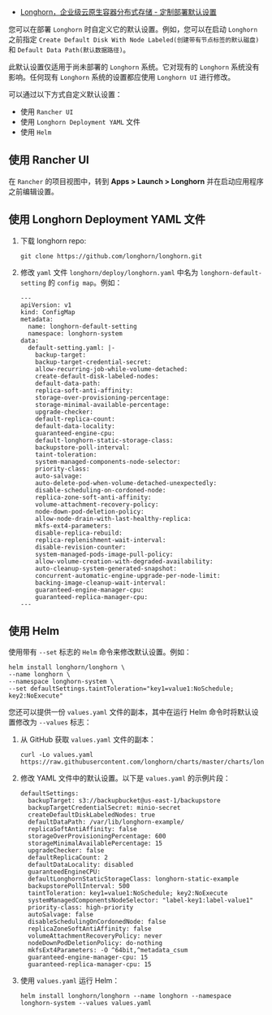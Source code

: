 - [Longhorn，企业级云原生容器分布式存储 - 定制部署默认设置](https://mp.weixin.qq.com/s/CRbqLfu6wIJ622xCNQTwjg)

您可以在部署 `Longhorn` 时自定义它的默认设置。例如，您可以在启动 `Longhorn` 之前指定 `Create Default Disk With Node Labeled(创建带有节点标签的默认磁盘)` 和 `Default Data Path(默认数据路径)`。

此默认设置仅适用于尚未部署的 `Longhorn` 系统。它对现有的 `Longhorn` 系统没有影响。任何现有 `Longhorn` 系统的设置都应使用 `Longhorn UI` 进行修改。

可以通过以下方式自定义默认设置：

- 使用 `Rancher UI`
- 使用 `Longhorn Deployment YAML` 文件
- 使用 `Helm`

## 使用 Rancher UI

在 `Rancher` 的项目视图中，转到 **Apps > Launch > Longhorn** 并在启动应用程序之前编辑设置。

## 使用 Longhorn Deployment YAML 文件

1. 下载 longhorn repo:

   ```
   git clone https://github.com/longhorn/longhorn.git
   ```

2. 修改 `yaml` 文件 `longhorn/deploy/longhorn.yaml` 中名为 `longhorn-default-setting` 的 `config map`。例如：

   ```
   ---
   apiVersion: v1
   kind: ConfigMap
   metadata:
     name: longhorn-default-setting
     namespace: longhorn-system
   data:
     default-setting.yaml: |-
       backup-target:
       backup-target-credential-secret:
       allow-recurring-job-while-volume-detached:
       create-default-disk-labeled-nodes:
       default-data-path:
       replica-soft-anti-affinity:
       storage-over-provisioning-percentage:
       storage-minimal-available-percentage:
       upgrade-checker:
       default-replica-count:
       default-data-locality:
       guaranteed-engine-cpu:
       default-longhorn-static-storage-class:
       backupstore-poll-interval:
       taint-toleration:
       system-managed-components-node-selector:
       priority-class:
       auto-salvage:
       auto-delete-pod-when-volume-detached-unexpectedly:
       disable-scheduling-on-cordoned-node:
       replica-zone-soft-anti-affinity:
       volume-attachment-recovery-policy:
       node-down-pod-deletion-policy:
       allow-node-drain-with-last-healthy-replica:
       mkfs-ext4-parameters:
       disable-replica-rebuild:
       replica-replenishment-wait-interval:
       disable-revision-counter:
       system-managed-pods-image-pull-policy:
       allow-volume-creation-with-degraded-availability:
       auto-cleanup-system-generated-snapshot:
       concurrent-automatic-engine-upgrade-per-node-limit:
       backing-image-cleanup-wait-interval:
       guaranteed-engine-manager-cpu:
       guaranteed-replica-manager-cpu:
   ---
   ```

## 使用 Helm

使用带有 `--set` 标志的 `Helm` 命令来修改默认设置。例如：

```
helm install longhorn/longhorn \
--name longhorn \
--namespace longhorn-system \
--set defaultSettings.taintToleration="key1=value1:NoSchedule; key2:NoExecute"
```

您还可以提供一份 `values.yaml` 文件的副本，其中在运行 Helm 命令时将默认设置修改为 `--values` 标志：

1. 从 GitHub 获取 `values.yaml` 文件的副本：

   ```
   curl -Lo values.yaml https://raw.githubusercontent.com/longhorn/charts/master/charts/longhorn/values.yaml
   ```

2. 修改 YAML 文件中的默认设置。以下是 `values.yaml` 的示例片段：

   ```
   defaultSettings:
     backupTarget: s3://backupbucket@us-east-1/backupstore
     backupTargetCredentialSecret: minio-secret
     createDefaultDiskLabeledNodes: true
     defaultDataPath: /var/lib/longhorn-example/
     replicaSoftAntiAffinity: false
     storageOverProvisioningPercentage: 600
     storageMinimalAvailablePercentage: 15
     upgradeChecker: false
     defaultReplicaCount: 2
     defaultDataLocality: disabled
     guaranteedEngineCPU:
     defaultLonghornStaticStorageClass: longhorn-static-example
     backupstorePollInterval: 500
     taintToleration: key1=value1:NoSchedule; key2:NoExecute
     systemManagedComponentsNodeSelector: "label-key1:label-value1"
     priority-class: high-priority
     autoSalvage: false
     disableSchedulingOnCordonedNode: false
     replicaZoneSoftAntiAffinity: false
     volumeAttachmentRecoveryPolicy: never
     nodeDownPodDeletionPolicy: do-nothing
     mkfsExt4Parameters: -O ^64bit,^metadata_csum
     guaranteed-engine-manager-cpu: 15
     guaranteed-replica-manager-cpu: 15
   ```

3. 使用 `values.yaml` 运行 Helm：

   ```
   helm install longhorn/longhorn --name longhorn --namespace longhorn-system --values values.yaml
   ```